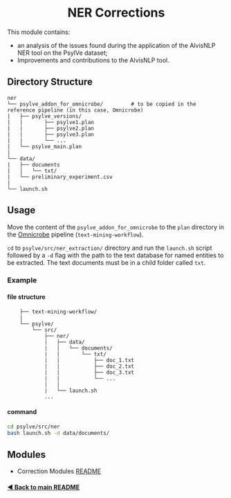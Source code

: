 <h1 align="center">NER Corrections</h1>

This module contains:
- an analysis of the issues found during the application of the AlvisNLP NER tool on the PsylVe dataset;
- Improvements and contributions to the AlvisNLP tool.

## Directory Structure
    
    ner 
    └── psylve_addon_for_omnicrobe/         # to be copied in the reference pipeline (in this case, Omnicrobe)
    |   ├── psylve_versions/
    |   |       ├── psylve1.plan
    |   |       ├── psylve2.plan
    |   |       ├── psylve3.plan
    |   |       └── ...
    |   └── psylve_main.plan
    |
    └── data/
    |   ├── documents
    |   |   └── txt/
    |   └── preliminary_experiment.csv
    |
    └── launch.sh
    

## Usage

Move the content of the `psylve_addon_for_omnicrobe` to the `plan` directory in the [Omnicrobe](https://forgemia.inra.fr/omnicrobe/text-mining-workflow/) pipeline (`text-mining-workflow`).

`cd` to `psylve/src/ner_extraction/` directory and run the `launch.sh` script followed by a `-d` flag with the path to the text database for named entities to be extracted. The text documents must be in a child folder called `txt`.

### Example
#### file structure

        ├── text-mining-workflow/
        |        
        └── psylve/
            └── src/
                ├── ner/
                |   ├── data/
                |   |   └── documents/
                |   |       └── txt/
                |   |           ├── doc_1.txt
                |   |           ├── doc_2.txt
                |   |           ├── doc_3.txt
                |   |           └── ...
                |   |
                |   └── launch.sh
                ...

#### command
```bash
cd psylve/src/ner
bash launch.sh -d data/documents/
```
## Modules
- Correction Modules [README](https://github.com/e-lubrini/PsylVe/tree/internship/dataset_overview/README.md)


#### [◄ Back to main README](https://github.com/e-lubrini/PsylVe/tree/internship/README.md)
